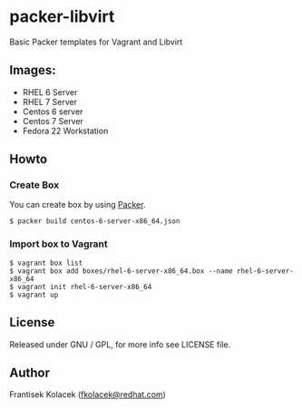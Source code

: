 # packer-libvirt
Basic Packer templates for Vagrant and Libvirt

## Images:
* RHEL 6 Server
* RHEL 7 Server
* Centos 6 server
* Centos 7 Server
* Fedora 22 Workstation

## Howto

### Create Box

You can create box by using  [Packer](https://packer.io).

```
$ packer build centos-6-server-x86_64.json
```


### Import box to Vagrant

```
$ vagrant box list
$ vagrant box add boxes/rhel-6-server-x86_64.box --name rhel-6-server-x86_64
$ vagrant init rhel-6-server-x86_64
$ vagrant up
```

## License

Released under GNU / GPL, for more info see LICENSE file.

## Author

Frantisek Kolacek (<fkolacek@redhat.com>)
